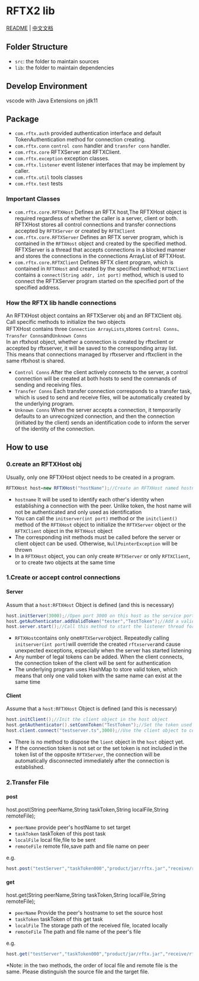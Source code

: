 # RFTX2 lib

[README](README.md) | [中文文档](README_cn.md)

## Folder Structure

- `src`: the folder to maintain sources
- `lib`: the folder to maintain dependencies

## Develop Environment

vscode with Java Extensions on jdk11

## Package

- `com.rftx.auth` provided authentication interface and default TokenAuthentication method for connection creating.
- `com.rftx.conn` `control conn` handler and `transfer conn` handler.
- `com.rftx.core` RFTXServer and RFTXClient.
- `com.rftx.exception` exception classes.
- `com.rftx.listener` event listener interfaces that may be implement by caller.
- `com.rftx.util` tools classes
- `com.rftx.test` tests

### Important Classes

- `com.rftx.core.RFTXHost` Defines an RFTX host,The RFTXHost object is required regardless of whether the caller is a server, client or both. RFTXHost stores all control connections and transfer connections accepted by `RFTXServer` or created by `RFTXClient`
- `com.rftx.core.RFTXServer` Defines an RFTX server program, which is contained in the `RFTXHost` object and created by the specified method. RFTXServer is a thread that accepts connections in a blocked manner and stores the connections in the connections ArrayList of RFTXHost.
- `com.rftx.core.RFTXClient` Defines RFTX client program, which is contained in `RFTXHost` and created by the specified method; `RFTXClient` contains a `connect(String addr, int port)` method, which is used to connect the RFTXServer program started on the specified port of the specified address.

### How the RFTX lib handle connections

An RFTXHost object contains an RFTXServer obj and an RFTXClient obj.  
Call specific methods to initialize the two objects  
RFTXHost contains three `Connection ArrayLists`,stores `Control Conns`、`Transfer Conns`and`Unknown Conns`  
In an rftxhost object, whether a connection is created by rftxclient or accepted by rftxserver, it will be saved to the corresponding array list.  
This means that connections managed by rftxserver and rftxclient in the same rftxhost is shared.

- `Control Conns` After the client actively connects to the server, a control connection will be created at both hosts to send the commands of sending and receiving files.
- `Transfer Conns` Each transfer connection corresponds to a transfer task, which is used to send and receive files, will be automatically created by the underlying program.
- `Unknown Conns` When the server accepts a connection, it temporarily defaults to an unrecognized connection, and then the connection (initiated by the client) sends an identification code to inform the server of the identity of the connection.

## How to use

### 0.create an RFTXHost obj

Usually, only one RFTXHost object needs to be created in a program.

```java
RFTXHost host=new RFTXHost("hostName");//Create an RFTXHost named hostname
```

- `hostname` It will be used to identify each other's identity when establishing a connection with the peer. Unlike token, the host name will not be authenticated and only used as identification
- You can call the `initserver(int port)` method or the `initclient()` method of the `RFTXHost` object to initialize the `RFTXServer` object or the `RFTXClient` object in the `RFTXHost` object
- The corresponding init methods must be called before the server or client object can be used. Otherwise, `NullPointerException` will be thrown
- In a `RFTXHost` object, you can only create `RFTXServer` or only `RFTXClient`, or to create two objects at the same time

### 1.Create or accept control connections

#### Server

Assum that a `host:RFTXHost` Object is defined (and this is necessary)

```java
host.initServer(3000);//Open port 3000 on this host as the service port of RFTXServer. Please ensure that the specified port of this host can be accessed externally
host.getAuthenticator.addValidToken("tester","TestToken");//Add a valid token with the name tester and the value TestToken
host.server.start();//Call this method to start the listener thread for RFTXServer
```

- `RFTXHost`contains only one`RFTXServer`object. Repeatedly calling `initserver(int port)`will override the created `rftxserver`and cause unexpected exceptions, especially when the server has started listening
- Any number of legal tokens can be added. When the client connects, the connection token of the client will be sent for authentication
- The underlying program uses HashMap to store valid token, which means that only one valid token with the same name can exist at the same time

#### Client

Assume that a `host:RFTXHost` Object is defined (and this is necessary)

```java
host.initClient();//Init the client object in the host object
host.getAuthenticator().setConnToken("TestToken");//Set the token used for client connection to "TestToken"
host.client.connect("testserver.ts",3000);//Use the client object to connect to port 3000 of the server(addr:testserver.ts)
```

- There is no method to dispose the `lient` object in the `host` object yet.
- If the connection token is not set or the set token is not included in the token list of the opposite `RFTXServer`, the connection will be automatically disconnected immediately after the connection is established.

### 2.Transfer File

#### post

host.post(String peerName,String taskToken,String localFile,String remoteFile);

- `peerName` provide peer's hostName to set target
- `taskToken` taskToken of this post task
- `localFile` local file,file to be sent
- `remoteFile` remote file,save path and file name on peer

e.g.

```java
host.post("testServer","taskToken000","product/jar/rftx.jar","receive/rftx-lib.jar")
```

#### get

host.get(String peerName,String taskToken,String localFile,String remoteFile);

- `peerName` Provide the peer's hostname to set the source host
- `taskToken` taskToken of this get task
- `localFile` The storage path of the received file, located locally
- `remoteFile` The path and file name of the peer's file

e.g.

```java
host.get("testServer","taskToken000","product/jar/rftx.jar","receive/rftx-lib.jar")
```

*Note: in the two methods, the order of local file and remote file is the same. Please distinguish the source file and the target file.
